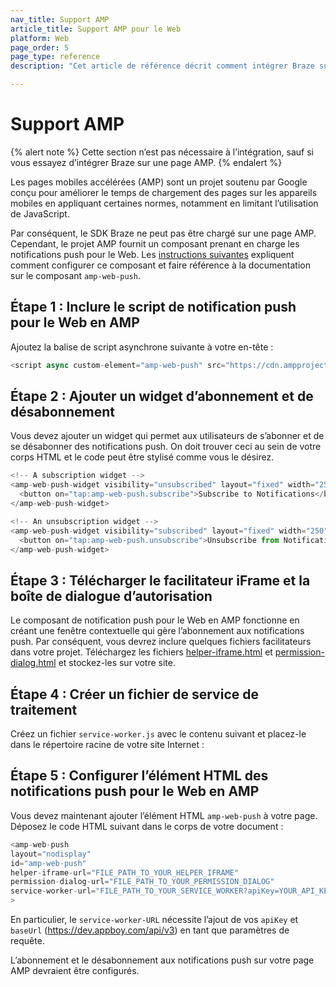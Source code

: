 ```yaml
---
nav_title: Support AMP
article_title: Support AMP pour le Web
platform: Web
page_order: 5
page_type: reference
description: "Cet article de référence décrit comment intégrer Braze sur une page AMP."

---
```


# Support AMP

{% alert note %}
Cette section n’est pas nécessaire à l’intégration, sauf si vous essayez d’intégrer Braze sur une page AMP.
{% endalert %}

Les pages mobiles accélérées (AMP) sont un projet soutenu par Google conçu pour améliorer le temps de chargement des pages sur les appareils mobiles en appliquant certaines normes, notamment en limitant l’utilisation de JavaScript. 

Par conséquent, le SDK Braze ne peut pas être chargé sur une page AMP. Cependant, le projet AMP fournit un composant prenant en charge les notifications push pour le Web. Les [instructions suivantes](https://www.ampproject.org/docs/reference/components/amp-web-push) expliquent comment configurer ce composant et faire référence à la documentation sur le composant `amp-web-push`.

## Étape 1 : Inclure le script de notification push pour le Web en AMP

Ajoutez la balise de script asynchrone suivante à votre en-tête :

```js
<script async custom-element="amp-web-push" src="https://cdn.ampproject.org/v0/amp-web-push-0.1.js"></script>
```

## Étape 2 : Ajouter un widget d’abonnement et de désabonnement

Vous devez ajouter un widget qui permet aux utilisateurs de s’abonner et de se désabonner des notifications push. On doit trouver ceci au sein de votre corps HTML et le code peut être stylisé comme vous le désirez. 

```js
<!-- A subscription widget -->
<amp-web-push-widget visibility="unsubscribed" layout="fixed" width="250" height="80">
  <button on="tap:amp-web-push.subscribe">Subscribe to Notifications</button>
</amp-web-push-widget>

<!-- An unsubscription widget -->
<amp-web-push-widget visibility="subscribed" layout="fixed" width="250" height="80">
  <button on="tap:amp-web-push.unsubscribe">Unsubscribe from Notifications</button>
</amp-web-push-widget>
```

## Étape 3 : Télécharger le facilitateur iFrame et la boîte de dialogue d’autorisation

Le composant de notification push pour le Web en AMP fonctionne en créant une fenêtre contextuelle qui gère l’abonnement aux notifications push. Par conséquent, vous devrez inclure quelques fichiers facilitateurs dans votre projet. Téléchargez les fichiers [helper-iframe.html](https://cdn.ampproject.org/v0/amp-web-push-helper-frame.html) et [permission-dialog.html](https://cdn.ampproject.org/v0/amp-web-push-permission-dialog.html) et stockez-les sur votre site. 

## Étape 4 : Créer un fichier de service de traitement

Créez un fichier `service-worker.js` avec le contenu suivant et placez-le dans le répertoire racine de votre site Internet :

<script src="https://braze-inc.github.io/embed-like-gist/embed.js?target=https://github.com/braze-inc/braze-web-sdk/blob/master/sample-builds/cdn/service-worker.js&style=github&showBorder=on&showLineNumbers=on&showFileMeta=on&showCopy=on"></script>

## Étape 5 : Configurer l’élément HTML des notifications push pour le Web en AMP

Vous devez maintenant ajouter l’élément HTML `amp-web-push` à votre page. Déposez le code HTML suivant dans le corps de votre document :

```js
<amp-web-push
layout="nodisplay"
id="amp-web-push"
helper-iframe-url="FILE_PATH_TO_YOUR_HELPER_IFRAME"
permission-dialog-url="FILE_PATH_TO_YOUR_PERMISSION_DIALOG"
service-worker-url="FILE_PATH_TO_YOUR_SERVICE_WORKER?apiKey=YOUR_API_KEY&baseUrl=YOUR_BASE_URL"
>
```

En particulier, le `service-worker-URL` nécessite l’ajout de vos `apiKey` et `baseUrl` (https://dev.appboy.com/api/v3) en tant que paramètres de requête.

L’abonnement et le désabonnement aux notifications push sur votre page AMP devraient être configurés. 

